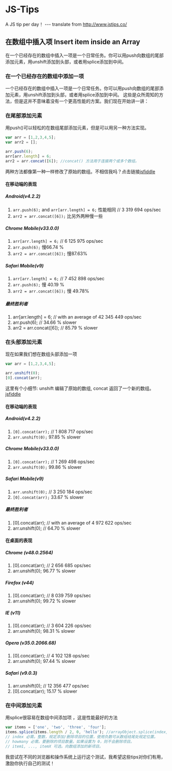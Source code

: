 # JS-Tips
A JS tip per day！ --- translate from http://www.jstips.co/

## 在数组中插入项 Insert item inside an Array

在一个已经存在的数组中插入一项是一个日常任务。你可以用push向数组的尾部添加元素，用unshift添加到头部，或者用splice添加到中间。

### 在一个已经存在的数组中添加一项

一个已经存在的数组中插入一项是一个日常任务。你可以用push向数组的尾部添加元素，用unshift添加到头部，或者用splice添加到中间。
这些是众所周知的方法，但是这并不意味着没有一个更高性能的方案。我们现在开始讲一讲：

### 在尾部添加元素

用push()可以轻松的在数组尾部添加元素，但是可以用另一种方法实现。

```js
var arr = [1,2,3,4,5];
var arr2 = [];

arr.push(6);
arr[arr.length] = 6;
arr2 = arr.concat([6]); //concat() 方法用于连接两个或多个数组。
```
两种方法都像第一种一样修改了原始的数组。不相信我吗？点击链接[jsfiddle](https://jsfiddle.net/xiao555/79abzm6t/)

#### 在移动端的表现

##### Android(v4.2.2)
  1. `arr.push(6);` and `arr[arr.length] = 6;` 性能相同 // 3 319 694 ops/sec
  2. `arr2 = arr.concat([6]);` 比另外两种慢一些

##### Chrome Mobile(v33.0.0)
  1. `arr[arr.length] = 6;` // 6 125 975 ops/sec
  2. `arr.push(6);` 慢66.74 %
  3. `arr2 = arr.concat([6]);` 慢87.63%

##### Safari Mobile(v9)
  1. `arr[arr.length] = 6;` // 7 452 898 ops/sec
  2. `arr.push(6);` 慢 40.19 %
  3. `arr2 = arr.concat([6]);` 慢 49.78%

##### 最终胜利者

  1. arr[arr.length] = 6; // with an average of 42 345 449 ops/sec
  2. arr.push(6); // 34.66 % slower
  3. arr2 = arr.concat([6]); // 85.79 % slower

### 在头部添加元素

现在如果我们想在数组头部添加一项

```js
var arr = [1,2,3,4,5];

arr.unshift(0);
[0].concat(arr);
```
这里有个小细节: unshift 编辑了原始的数组, concat 返回了一个新的数组。[jsfiddle](https://jsfiddle.net/xiao555/wq7fvbm9/)

#### 在移动端的表现

##### Android(v4.2.2)
  1. `[0].concat(arr);` // 1 808 717 ops/sec
  2. `arr.unshift(0);` 97.85 % slower

##### Chrome Mobile(v33.0.0)
  1. `[0].concat(arr);` // 1 269 498 ops/sec
  2. `arr.unshift(0);` 99.86 % slower

##### Safari Mobile(v9)
  1. `arr.unshift(0);` // 3 250 184 ops/sec
  2. `[0].concat(arr);` 33.67 % slower

##### 最终胜利者

  1. [0].concat(arr); // with an average of 4 972 622 ops/sec
  2. arr.unshift(0); // 64.70 % slower

#### 在桌面的表现

##### Chrome (v48.0.2564)
1. [0].concat(arr); // 2 656 685 ops/sec
2. arr.unshift(0); 96.77 % slower

##### Firefox (v44)
1. [0].concat(arr); // 8 039 759 ops/sec
2. arr.unshift(0); 99.72 % slower

##### IE (v11)
1. [0].concat(arr); // 3 604 226 ops/sec
2. arr.unshift(0); 98.31 % slower

##### Opera (v35.0.2066.68)
1. [0].concat(arr); // 4 102 128 ops/sec
2. arr.unshift(0); 97.44 % slower

##### Safari (v9.0.3)
1. arr.unshift(0); // 12 356 477 ops/sec
2. [0].concat(arr); 15.17 % slower

### 在中间添加元素

用splice很容易在数组中间添加项 ，这是性能最好的方法

```js
var items = ['one', 'two', 'three', 'four'];
items.splice(items.length / 2, 0, 'hello'); //arrayObject.splice(index,howmany,item1,.....,itemX)
// index 必需。整数，规定添加/删除项目的位置，使用负数可从数组结尾处规定位置。
// howmany 必需。要删除的项目数量。如果设置为 0，则不会删除项目。
// item1, ..., itemX 可选。向数组添加的新项目。
```
我尝试在不同的浏览器和操作系统上运行这个测试，我希望这些tips对你们有用，激励你执行自己的测试！